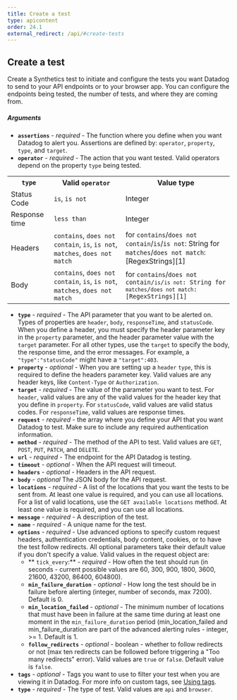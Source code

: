 ```yaml
---
title: Create a test
type: apicontent
order: 24.1
external_redirect: /api/#create-tests
---
```


## Create a test

Create a Synthetics test to initiate and configure the tests you want Datadog to send to your API endpoints or to your browser app. You can configure the endpoints being tested, the number of tests, and where they are coming from.

##### Arguments

*   **`assertions`** - _required_ - The function where you define when you want Datadog to alert you. Assertions are defined by: `operator`, `property`, `type`, and `target`.
*   **`operator`** - _required_ - The action that you want tested. Valid operators depend on the property `type` being tested.

<table>
  <tr>
    <th><code>type</code></th>
    <th>Valid <code>operator</code></th>
    <th>Value type</th>
  </tr>
  <tr>
    <td>Status Code</td>
    <td><code>is</code>, <code>is not</code></td>
    <td>Integer</td>
  </tr>
  <tr>
    <td>Response time</td>
    <td><code>less than</code></td>
    <td>Integer</td>
  </tr>
  <tr>
    <td>Headers</td>
    <td><code>contains</code>, <code>does not contain</code>, <code>is</code>, <code>is not</code>, <code>matches</code>, <code>does not match</code></td>
    <td>for <code>contains</code>/<code>does not contain</code>/<code>is</code>/<code>is not</code>: String for <code>matches</code>/<code>does not match</code>: [RegexStrings][1]</td>
  </tr>
  <tr>
    <td>Body</td>
    <td><code>contains</code>, <code>does not contain</code>, <code>is</code>, <code>is not</code>, <code>matches</code>, <code>does not match</code></td>
    <td>for <code>contains</code>/<code>does not contain/<code>is</code>/<code>is not</code>: String for <code>matches</code>/<code>does not match</code>: [RegexStrings][1]</td>
  </tr>
</table>

*   **`type`** - _required_ - The API parameter that you want to be alerted on. Types of properties are `header`, `body`, `responseTime`, and `statusCode`. When you define a header, you must specify the header parameter key in the `property` parameter, and the header parameter value with the `target` parameter. For all other types, use the `target` to specify the body, the response time, and the error messages. For example, a `"type":"statusCode"` might have a `"target":403`.
*   **`property`** - _optional_ - When you are setting up a `header` `type`, this is required to define the headers parameter key. Valid values are any header keys, like `Content-Type` or `Authorization`.
*   **`target`** - _required_ - The value of the parameter you want to test. For `header`, valid values are any of the valid values for the header key that you define in `property`. For `statusCode`, valid values are valid status codes. For `responseTime`, valid values are response times.
*   **`request`** - _required_ - the array where you define your API that you want Datadog to test. Make sure to include any required authentication information.
*   **`method`** - _required_ - The method of the API to test. Valid values are `GET`, `POST`, `PUT`, `PATCH`, and `DELETE`.
*   **`url`** - _required_ - The endpoint for the API Datadog is testing.
*   **`timeout`** - _optional_ - When the API request will timeout.
*   **`headers`** - _optional_ - Headers in the API request.
*   **`body`** - _optional_ The JSON body for the API request.
*   **`locations`** - _required_ - A list of the locations that you want the tests to be sent from. At least one value is required, and you can use all locations. For a list of valid locations, use the `GET available locations` method. At least one value is required, and you can use all locations.
*   **`message`** - _required_ - A description of the test.
*   **`name`** - _required_ - A unique name for the test.
*   **`options`** - _required_ - Use advanced options to specify custom request headers, authentication credentials, body content, cookies, or to have the test follow redirects. All optional parameters take their default value if you don't specify a value. Valid values in the request object are:
    *  ** `tick_every`:** - _required_ -  How often the test should run (in seconds - current possible values are 60, 300, 900, 1800, 3600, 21600, 43200, 86400, 604800).
    *  **`min_failure_duration`** - _optional_ - How long the test should be in failure before alerting (integer, number of seconds, max 7200). Default is 0.
    *  **`min_location_failed`** - _optional_ - The minimum number of locations that must have been in failure at the same time during at least one moment in the `min_failure_duration` period (min_location_failed and min_failure_duration are part of the advanced alerting rules  - integer, >= 1. Default is 1.
    *  **`follow_redirects`** - _optional_ - boolean - whether to follow redirects or not (max ten redirects can be followed before triggering a "Too many redirects" error). Valid values are `true` or `false`. Default value is `false`.
*   **`tags`** - _optional_ - Tags you want to use to filter your test when you are viewing it in Datadog. For more info on custom tags, see [Using tags][1].
*   **`type`** - _required_ - The type of test. Valid values are `api` and `browser`.

[1]: /tagging/using_tags
